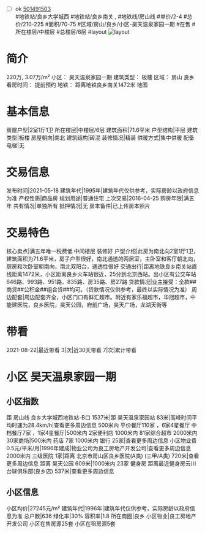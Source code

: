 - [ ] ok [501491503](https://bj.5i5j.com/ershoufang/501491503.html)  
 #地铁站/良乡大学城西 #地铁站/良乡南关 ,  #地铁线/房山线
#单价/2-4 #总价/210-225 #面积/70-75   #区域/房山/良乡/小区-昊天温泉家园一期 #在售 #所在楼层/中楼层 #总楼层/6层 #layout 
![layout](http://image2a.5i5j.com/bdir/layout/512317.jpg_P5.jpg) 
# 简介 
 220万,  3.07万/m² 
小区： 昊天温泉家园一期
建筑类型： 板楼
区域： 房山 良乡
看房时间： 提前预约
地铁： 距离地铁良乡南关1472米 地图
# 基本信息 
 房屋户型|2室1厅1卫
所在楼层|中楼层/6层
建筑面积|71.6平米
户型结构|平层
建筑类型|板楼
房屋朝向|南北
建筑结构|砖混
装修情况|精装
供暖方式|集中供暖
配备电梯|无
# 交易信息 
 发布时间|2021-05-18
建筑年代|1995年|建筑年代仅供参考，实际房龄以政府信息为准
产权性质|商品房
规划用途|普通住宅
上次交易|2016-04-25
购房年限|满五年
共有情况|单独所有
抵押情况|无
房本备件|已上传房本照片
# 交易特色 
 核心卖点|满五年唯一税费低 中间楼层 装修好
户型介绍|此房为南北向2室1厅1卫，建筑面积为71.6平米，房子户型很好，南北通透的两居室，主卧室和客厅朝北向，厨房和次卧室朝南向，南北双阳台，通透性很好
交通出行|距离地铁良乡南关站直线距离1472米，小区距离良乡火车站很近，25分到北京西站。出小区有公交车站646路、993路、951路、835路、房35路、房27路
贷款情况|业主接受：全款##商贷##公积金##组合贷##均可。（贷款情况仅供参考，最终以实际情况为准）
周边配套|周边配套齐全，小区门口有鲜汇超市。附近有家乐福超市，华冠超市，中能建医院，良乡医院，昊天公园，府前广场，昊天广场，龙湖天街等
# 带看 
 2021-08-22|最近带看	 3|次|近30天带看	 7|次|累计带看
# 小区 昊天温泉家园一期
## 小区指数 
 距 房山线 良乡大学城西地铁站-B口 1537米|距 昊天温泉家园站 83米|高峰时间平均时速为28.4km/h|查看更多周边信息
500米内 平价餐厅110家 ，6家4星餐厅
中档餐厅7家 ，1家4星餐厅|500米内 2家便利店
1000米内 81家综合超市
2000米内 30家商场|500米内 药店 7家
1000米内 银行 25家|查看更多周边信息
小区物业费0.5元/平米/月|1996年建成|物业公司为良工房地产开发公司|查看更多周边信息
2000米内 三级医院 1家|距离 北京市房山区良乡医院(A类) (三甲/A类) 720米|查看更多周边信息
距离 昊天公园 609米|1000米内 23家 健身房
距离最近健身房云川台球俱乐部(良乡店) 537米|查看更多周边信息
## 小区信息 
 小区均价|27245元/m²
建筑年代|1996年|建筑年代仅供参考，实际房龄以政府信息为准
总户数|636
绿化率|30%
容积率|1.8
所在商圈|良乡
小区物业|良工房地产开发公司
小区在售房源25套
小区在租房源5套
